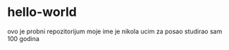 # hello-world
ovo je probni repozitorijum
moje ime je nikola 
ucim za posao
studirao sam 100 godina
